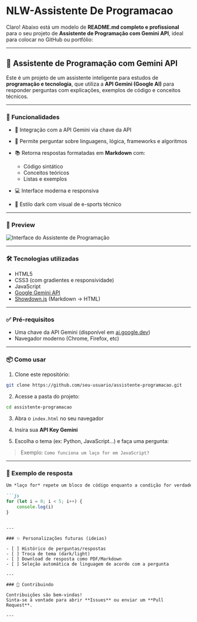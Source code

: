 # NLW-Assistente De Programacao
Claro! Abaixo está um modelo de **README.md completo e profissional** para o seu projeto de **Assistente de Programação com Gemini API**, ideal para colocar no GitHub ou portfólio:

---

## 🧠 Assistente de Programação com Gemini API

Este é um projeto de um assistente inteligente para estudos de **programação e tecnologia**, que utiliza a **API Gemini (Google AI)** para responder perguntas com explicações, exemplos de código e conceitos técnicos. 

---

### 🚀 Funcionalidades

* 🔐 Integração com a API Gemini via chave da API
* 💬 Permite perguntar sobre linguagens, lógica, frameworks e algoritmos
* 📚 Retorna respostas formatadas em **Markdown** com:

  * Código sintático
  * Conceitos teóricos
  * Listas e exemplos
* 💻 Interface moderna e responsiva
* 🎨 Estilo dark com visual de e-sports técnico

---

### 📸 Preview

![Interface do Assistente de Programação](./assets/preview.png)

---

### 🛠️ Tecnologias utilizadas

* HTML5
* CSS3 (com gradientes e responsividade)
* JavaScript
* [Google Gemini API](https://ai.google.dev/)
* [Showdown.js](https://github.com/showdownjs/showdown) (Markdown → HTML)

---

### ✅ Pré-requisitos

* Uma chave da API Gemini (disponível em [ai.google.dev](https://ai.google.dev/))
* Navegador moderno (Chrome, Firefox, etc)

---

### 📦 Como usar

1. Clone este repositório:

```bash
git clone https://github.com/seu-usuario/assistente-programacao.git
```

2. Acesse a pasta do projeto:

```bash
cd assistente-programacao
```

3. Abra o `index.html` no seu navegador

4. Insira sua **API Key Gemini**

5. Escolha o tema (ex: Python, JavaScript...) e faça uma pergunta:

> Exemplo:
> `Como funciona um laço for em JavaScript?`

---

### 🧠 Exemplo de resposta

````markdown
Um *laço for* repete um bloco de código enquanto a condição for verdadeira:

```js
for (let i = 0; i < 5; i++) {
    console.log(i)
}
````

```

---

### ✨ Personalizações futuras (ideias)

- [ ] Histórico de perguntas/respostas
- [ ] Troca de tema (dark/light)
- [ ] Download de resposta como PDF/Markdown
- [ ] Seleção automática de linguagem de acordo com a pergunta

---

### 🤝 Contribuindo

Contribuições são bem-vindas!  
Sinta-se à vontade para abrir **Issues** ou enviar um **Pull Request**.

---
